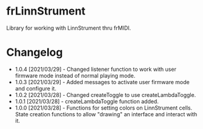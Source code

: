 # frLinnStrument

Library for working with LinnStrument thru frMIDI.

# Changelog

* 1.0.4 [2021/03/29] - Changed listener function to work with user firmware mode instead of normal playing mode.
* 1.0.3 [2021/03/29] - Added messages to activate user firmware mode and configure it.
* 1.0.2 [2021/03/28] - Changed createToggle to use createLambdaToggle.
* 1.0.1 [2021/03/28] - createLambdaToggle function added.
* 1.0.0 [2021/03/28] - Functions for setting colors on LinnStrument cells. State creation functions to allow "drawing" an interface and interact with it. 
